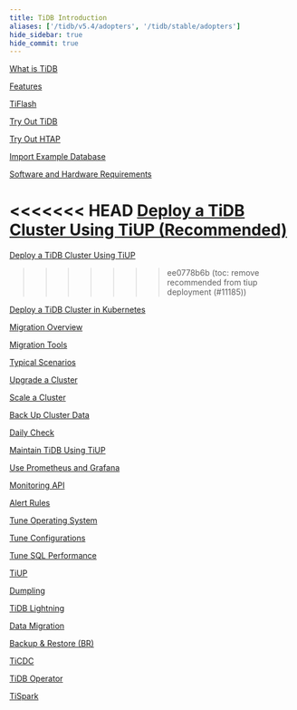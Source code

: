 ```yaml
---
title: TiDB Introduction
aliases: ['/tidb/v5.4/adopters', '/tidb/stable/adopters']
hide_sidebar: true
hide_commit: true
---
```


<LearningPathContainer platform="tidb" title="TiDB" subTitle="TiDB is an open-source NewSQL database that supports Hybrid Transactional and Analytical Processing (HTAP) workloads. Find the guide, samples, and references you need to use TiDB.">

<LearningPath label="Learn" icon="cloud1">

[What is TiDB](https://docs.pingcap.com/tidb/v5.4/overview)

[Features](https://docs.pingcap.com/tidb/v5.4/basic-features)

[TiFlash](https://docs.pingcap.com/tidb/v5.4/tiflash-overview)

</LearningPath>

<LearningPath label="Try" icon="cloud5">

[Try Out TiDB](https://docs.pingcap.com/tidb/v5.4/quick-start-with-tidb)

[Try Out HTAP](https://docs.pingcap.com/tidb/v5.4/quick-start-with-htap)

[Import Example Database](https://docs.pingcap.com/tidb/v5.4/import-example-data)

</LearningPath>

<LearningPath label="Deploy" icon="deploy">

[Software and Hardware Requirements](https://docs.pingcap.com/tidb/v5.4/hardware-and-software-requirements)

<<<<<<< HEAD
[Deploy a TiDB Cluster Using TiUP (Recommended)](https://docs.pingcap.com/tidb/v5.4/production-deployment-using-tiup)
=======
[Deploy a TiDB Cluster Using TiUP](https://docs.pingcap.com/tidb/dev/production-deployment-using-tiup)
>>>>>>> ee0778b6b (toc: remove recommended from tiup deployment (#11185))

[Deploy a TiDB Cluster in Kubernetes](https://docs.pingcap.com/tidb/v5.4/tidb-in-kubernetes)

</LearningPath>

<LearningPath label="Migrate" icon="cloud3">

[Migration Overview](https://docs.pingcap.com/tidb/v5.4/migration-overview)

[Migration Tools](https://docs.pingcap.com/tidb/v5.4/migration-tools)

[Typical Scenarios](https://docs.pingcap.com/tidb/v5.4/migrate-aurora-to-tidb)

</LearningPath>

<LearningPath label="Maintain" icon="maintain">

[Upgrade a Cluster](https://docs.pingcap.com/tidb/v5.4/upgrade-tidb-using-tiup)

[Scale a Cluster](https://docs.pingcap.com/tidb/v5.4/scale-tidb-using-tiup)

[Back Up Cluster Data](https://docs.pingcap.com/tidb/v5.4/use-br-command-line-tool)

[Daily Check](https://docs.pingcap.com/tidb/v5.4/daily-check)

[Maintain TiDB Using TiUP](https://docs.pingcap.com/tidb/v5.4/maintain-tidb-using-tiup)

</LearningPath>

<LearningPath label="Monitor" icon="cloud6">

[Use Prometheus and Grafana](https://docs.pingcap.com/tidb/v5.4/tidb-monitoring-framework)

[Monitoring API](https://docs.pingcap.com/tidb/v5.4/tidb-monitoring-api)

[Alert Rules](https://docs.pingcap.com/tidb/v5.4/alert-rules)

</LearningPath>

<LearningPath label="Tune" icon="tidb-cloud-tune">

[Tune Operating System](https://docs.pingcap.com/tidb/v5.4/tune-operating-system)

[Tune Configurations](https://docs.pingcap.com/tidb/v5.4/configure-memory-usage)

[Tune SQL Performance](https://docs.pingcap.com/tidb/v5.4/sql-tuning-overview)

</LearningPath>

<LearningPath label="Tools" icon="doc7">

[TiUP](https://docs.pingcap.com/tidb/v5.4/tiup-overview)

[Dumpling](https://docs.pingcap.com/tidb/v5.4/dumpling-overview)

[TiDB Lightning](https://docs.pingcap.com/tidb/v5.4/tidb-lightning-overview)

[Data Migration](https://docs.pingcap.com/tidb/v5.4/dm-overview)

[Backup & Restore (BR)](https://docs.pingcap.com/tidb/v5.4/backup-and-restore-tool)

[TiCDC](https://docs.pingcap.com/tidb/v5.4/ticdc-overview)

[TiDB Operator](https://docs.pingcap.com/tidb/v5.4/tidb-operator-overview)

[TiSpark](https://docs.pingcap.com/tidb/v5.4/tispark-overview)

</LearningPath>

</LearningPathContainer>
